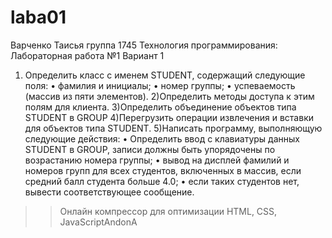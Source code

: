 # laba01
Варченко Таисья группа 1745
Технология программирования: Лабораторная работа №1
Вариант 1
1) Определить класс с именем STUDENT, содержащий следующие поля:
• фамилия и инициалы;
• номер группы;
• успеваемость (массив из пяти элементов).
2)Определить методы доступа к этим полям для клиента.
3)Определить объединение объектов типа STUDENT в GROUP
4)Перегрузить операции извлечения и вставки для объектов типа STUDENT.
5)Написать программу, выполняющую следующие действия:
• Определить ввод с клавиатуры данных STUDENT в GROUP, записи должны быть упорядочены по возрастанию номера группы;
• вывод на дисплей фамилий и номеров групп для всех студентов, включенных в массив, если средний балл студента больше 4.0;
• если таких студентов нет, вывести соответствующее сообщение.
>>Онлайн компрессор для оптимизации HTML, CSS, JavaScriptAndonA

